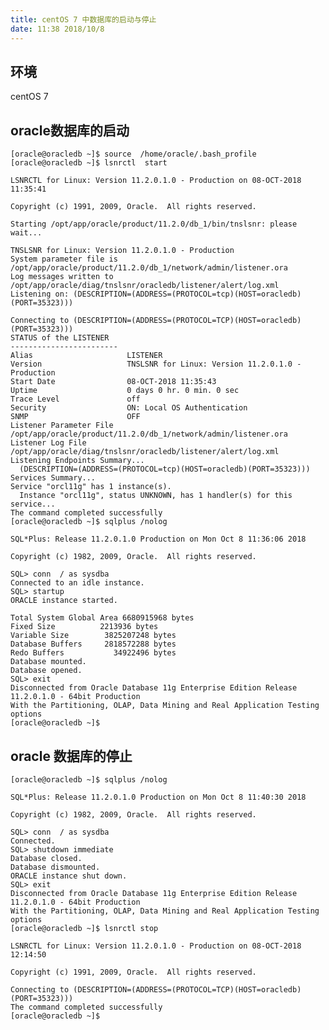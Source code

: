 ```yaml
---
title: centOS 7 中数据库的启动与停止
date: 11:38 2018/10/8
---
```


## 环境
centOS 7

## oracle数据库的启动

    [oracle@oracledb ~]$ source  /home/oracle/.bash_profile
    [oracle@oracledb ~]$ lsnrctl  start

    LSNRCTL for Linux: Version 11.2.0.1.0 - Production on 08-OCT-2018 11:35:41

    Copyright (c) 1991, 2009, Oracle.  All rights reserved.

    Starting /opt/app/oracle/product/11.2.0/db_1/bin/tnslsnr: please wait...

    TNSLSNR for Linux: Version 11.2.0.1.0 - Production
    System parameter file is /opt/app/oracle/product/11.2.0/db_1/network/admin/listener.ora
    Log messages written to /opt/app/oracle/diag/tnslsnr/oracledb/listener/alert/log.xml
    Listening on: (DESCRIPTION=(ADDRESS=(PROTOCOL=tcp)(HOST=oracledb)(PORT=35323)))

    Connecting to (DESCRIPTION=(ADDRESS=(PROTOCOL=TCP)(HOST=oracledb)(PORT=35323)))
    STATUS of the LISTENER
    ------------------------
    Alias                     LISTENER
    Version                   TNSLSNR for Linux: Version 11.2.0.1.0 - Production
    Start Date                08-OCT-2018 11:35:43
    Uptime                    0 days 0 hr. 0 min. 0 sec
    Trace Level               off
    Security                  ON: Local OS Authentication
    SNMP                      OFF
    Listener Parameter File   /opt/app/oracle/product/11.2.0/db_1/network/admin/listener.ora
    Listener Log File         /opt/app/oracle/diag/tnslsnr/oracledb/listener/alert/log.xml
    Listening Endpoints Summary...
      (DESCRIPTION=(ADDRESS=(PROTOCOL=tcp)(HOST=oracledb)(PORT=35323)))
    Services Summary...
    Service "orcl11g" has 1 instance(s).
      Instance "orcl11g", status UNKNOWN, has 1 handler(s) for this service...
    The command completed successfully
    [oracle@oracledb ~]$ sqlplus /nolog

    SQL*Plus: Release 11.2.0.1.0 Production on Mon Oct 8 11:36:06 2018

    Copyright (c) 1982, 2009, Oracle.  All rights reserved.

    SQL> conn  / as sysdba
    Connected to an idle instance.
    SQL> startup
    ORACLE instance started.

    Total System Global Area 6680915968 bytes
    Fixed Size		    2213936 bytes
    Variable Size		 3825207248 bytes
    Database Buffers	 2818572288 bytes
    Redo Buffers		   34922496 bytes
    Database mounted.
    Database opened.
    SQL> exit
    Disconnected from Oracle Database 11g Enterprise Edition Release 11.2.0.1.0 - 64bit Production
    With the Partitioning, OLAP, Data Mining and Real Application Testing options
    [oracle@oracledb ~]$



## oracle 数据库的停止

    [oracle@oracledb ~]$ sqlplus /nolog

    SQL*Plus: Release 11.2.0.1.0 Production on Mon Oct 8 11:40:30 2018

    Copyright (c) 1982, 2009, Oracle.  All rights reserved.

    SQL> conn  / as sysdba
    Connected.
    SQL> shutdown immediate
    Database closed.
    Database dismounted.
    ORACLE instance shut down.
    SQL> exit
    Disconnected from Oracle Database 11g Enterprise Edition Release 11.2.0.1.0 - 64bit Production
    With the Partitioning, OLAP, Data Mining and Real Application Testing options
    [oracle@oracledb ~]$ lsnrctl stop

    LSNRCTL for Linux: Version 11.2.0.1.0 - Production on 08-OCT-2018 12:14:50

    Copyright (c) 1991, 2009, Oracle.  All rights reserved.

    Connecting to (DESCRIPTION=(ADDRESS=(PROTOCOL=TCP)(HOST=oracledb)(PORT=35323)))
    The command completed successfully
    [oracle@oracledb ~]$


